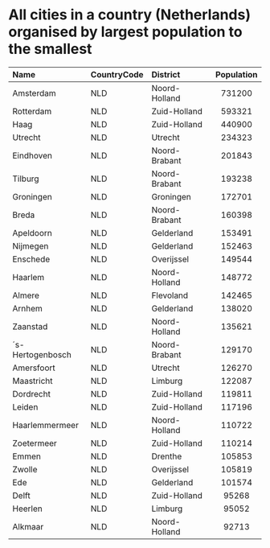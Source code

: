 # All cities in a country (Netherlands) organised by largest population to the smallest

| Name | CountryCode | District | Population |
| :--- | :--- | :--- | :---: |
|Amsterdam|NLD|Noord-Holland|731200|
|Rotterdam|NLD|Zuid-Holland|593321|
|Haag|NLD|Zuid-Holland|440900|
|Utrecht|NLD|Utrecht|234323|
|Eindhoven|NLD|Noord-Brabant|201843|
|Tilburg|NLD|Noord-Brabant|193238|
|Groningen|NLD|Groningen|172701|
|Breda|NLD|Noord-Brabant|160398|
|Apeldoorn|NLD|Gelderland|153491|
|Nijmegen|NLD|Gelderland|152463|
|Enschede|NLD|Overijssel|149544|
|Haarlem|NLD|Noord-Holland|148772|
|Almere|NLD|Flevoland|142465|
|Arnhem|NLD|Gelderland|138020|
|Zaanstad|NLD|Noord-Holland|135621|
|´s-Hertogenbosch|NLD|Noord-Brabant|129170|
|Amersfoort|NLD|Utrecht|126270|
|Maastricht|NLD|Limburg|122087|
|Dordrecht|NLD|Zuid-Holland|119811|
|Leiden|NLD|Zuid-Holland|117196|
|Haarlemmermeer|NLD|Noord-Holland|110722|
|Zoetermeer|NLD|Zuid-Holland|110214|
|Emmen|NLD|Drenthe|105853|
|Zwolle|NLD|Overijssel|105819|
|Ede|NLD|Gelderland|101574|
|Delft|NLD|Zuid-Holland|95268|
|Heerlen|NLD|Limburg|95052|
|Alkmaar|NLD|Noord-Holland|92713|
